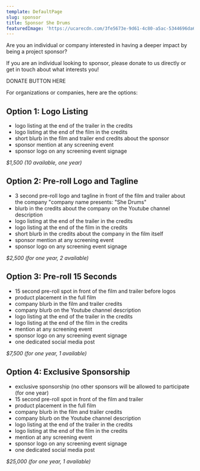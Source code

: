 ```yaml
---
template: DefaultPage
slug: sponsor
title: Sponsor She Drums
featuredImage: 'https://ucarecdn.com/3fe5673e-9d61-4c80-a5ac-5344696da6f4/'
---
```

Are you an individual or company interested in having a deeper impact by being a project sponsor? 

If you are an individual looking to sponsor, please donate to us directly or get in touch about what interests you!

DONATE BUTTON HERE

For organizations or companies, here are the options:

## Option 1: Logo Listing

* logo listing at the end of the trailer in the credits
* logo listing at the end of the film in the credits
* short blurb in the film and trailer end credits about the sponsor
* sponsor mention at any screening event
* sponsor logo on any screening event signage

*$1,500 (10 available, one year)*

## Option 2: Pre-roll Logo and Tagline

* 3 second pre-roll logo and tagline in front of the film and trailer about the company "company name presents: "She Drums"
* blurb in the credits about the company on the Youtube channel description
* logo listing at the end of the trailer in the credits
* logo listing at the end of the film in the credits
* short blurb in the credits about the company in the film itself
* sponsor mention at any screening event
* sponsor logo on any screening event signage

*$2,500 (for one year, 2 available)*

## Option 3: Pre-roll 15 Seconds

* 15 second pre-roll spot in front of the film and trailer before logos
* product placement in the full film
* company blurb in the film and trailer credits
* company blurb on the Youtube channel description
* logo listing at the end of the trailer in the credits
* logo listing at the end of the film in the credits
* mention at any screening event
* sponsor logo on any screening event signage
* one dedicated social media post

*$7,500 (for one year, 1 available)*

## Option 4: Exclusive Sponsorship

* exclusive sponsorship (no other sponsors will be allowed to participate (for one year)
* 15 second pre-roll spot in front of the film and trailer
* product placement in the full film
* company blurb in the film and trailer credits
* company blurb on the Youtube channel description
* logo listing at the end of the trailer in the credits
* logo listing at the end of the film in the credits
* mention at any screening event
* sponsor logo on any screening event signage
* one dedicated social media post

*$25,000 (for one year, 1 available)*
